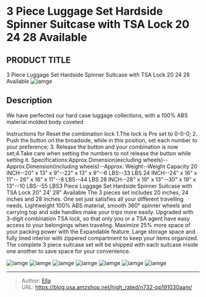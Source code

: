 # 3 Piece Luggage Set Hardside Spinner Suitcase with TSA Lock 20 24 28 Available


## PRODUCT TITLE 

3 Piece Luggage Set Hardside Spinner Suitcase with TSA Lock 20 24 28 Available
![iamge](https://b2bfiles1.gigab2b.cn/image/wkseller/19834/20230109_78542e65c3c578a0d227df2299688f62.jpg)

## Description

We have perfected our hard case luggage collections, with a 100% ABS material molded body coveted

Instructions for Reset the combination lock 1.The lock is Pre set to 0-0-0; 2. Push the button on the broadside, while in this position, set each number to your preference; 3. Release the button and your combination is now set;4.Take care when setting the numbers to not release the button while setting it. 
Specifications:Approx.Dimension(excluding wheels)--Approx.Dimension(including wheels)--Approx. Weight--Weight Capacity 
20 INCH--20&#34; x 13&#34; x 9&#34;--22&#34; x 13&#34; x 9&#34;--6 LBS--33 LBS 
24 INCH--24&#34; x 16&#34; x 11&#34;-- 26&#34; x 16&#34; x 11&#34;--8 LBS--44 LBS 
28 INCH--28&#34; x 19&#34; x 13&#34;--30&#34; x 19&#34; x 13&#34;--10 LBS--55 LBS3 Piece Luggage Set Hardside Spinner Suitcase with TSA Lock 20&#34; 24&#39; 28&#34; Available The 3 pieces set includes 20 inches, 24 inches and 28 inches. One set just satisfies all your different travelling needs.
Lightweight 100% ABS material, smooth 360° spinner wheels and carrying top and side handles make your trips more easily.
Upgraded with 3-digit combination TSA lock, so that only you or a TSA agent have easy access to your belongings when traveling.
Maximize 25% more space of your packing power with the Expandable feature. Large storage space and fully lined interior with zippered compartment to keep your items organized.
The complete 3 piece suitcase set will be shipped with each suitcase inside one another to save space for your convenience.






![iamge](https://b2bfiles1.gigab2b.cn/image/wkseller/19834/20230109_19b0b6f8cf84564827631e95176fe6bc.jpg)
![iamge](https://b2bfiles1.gigab2b.cn/image/wkseller/19834/20230109_8e1f7dc8b8b25a09be7c10fbc463fa98.jpg)
![iamge](https://b2bfiles1.gigab2b.cn/image/wkseller/19834/20230109_b0eb719c28a801123ec0d675b89b877c.jpg)
![iamge](https://b2bfiles1.gigab2b.cn/image/wkseller/19834/20230109_e18089e6009ca2e428b40b772acf1773.jpg)
![iamge](https://b2bfiles1.gigab2b.cn/image/wkseller/19834/20230109_98a73bfefcfceb420ee5707f0ab68a4e.jpg)
![iamge](https://b2bfiles1.gigab2b.cn/image/wkseller/19834/20230109_673d59b40c626a4f21c679f6fbaca98b.jpg)
![iamge](https://b2bfiles1.gigab2b.cn/image/wkseller/19834/20230109_458b301c629dab12121042cb3c263f03.jpg)


---

> Author: [Ella](https://blog.usa.amzshop.net/)  
> URL: https://blog.usa.amzshop.net/high_rated/n732-pp191030aam/  

